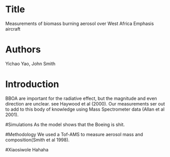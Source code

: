# Title
Measurements of biomass burning aerosol over West Africa
Emphasis aircraft

# Authors
Yichao Yao, John Smith

# Introduction
BBOA are important for the radiative effect, but the magnitude and even direction are unclear. see Haywood et al (2000).
Our measurements ser out to add to this body of knowledge using Mass Spectrometer data (Allan et al 2001).

#Simulations
As the model shows that the Boeing is shit.

#Methodology
We used a Tof-AMS to measure aerosol mass and composition(Smith et al 1998).

#Xiaosiwole
Hahaha

